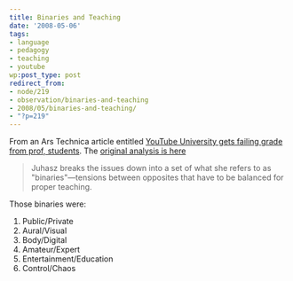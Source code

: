 ```yaml
---
title: Binaries and Teaching
date: '2008-05-06'
tags:
- language
- pedagogy
- teaching
- youtube
wp:post_type: post
redirect_from:
- node/219
- observation/binaries-and-teaching
- 2008/05/binaries-and-teaching/
- "?p=219"
---
```


From an Ars Technica article entitled [YouTube University gets failing grade from prof, students](http://arstechnica.com/news.ars/post/20080424-youtube-university-gets-failing-grade-from-prof-students.html). The [original analysis is here](http://www.oculture.com/2008/04/teaching_on_youtube.html)

> Juhasz breaks the issues down into a set of what she refers to as "binaries"—tensions between opposites that have to be balanced for proper teaching.

Those binaries were:

1. Public/Private
2. Aural/Visual
3. Body/Digital
4. Amateur/Expert
5. Entertainment/Education
6. Control/Chaos
